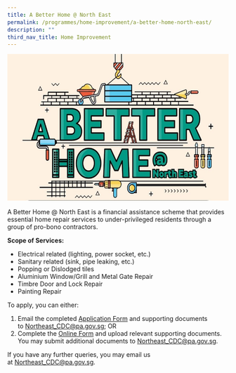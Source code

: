 ```yaml
---
title: A Better Home @ North East
permalink: /programmes/home-improvement/a-better-home-north-east/
description: ""
third_nav_title: Home Improvement
---
```

![](/images/Programmes/Home%20Improvement/A%20Better%20Home%20@%20North%20East.jpg)

A Better Home @ North East is a financial assistance scheme that provides essential home repair services to under-privileged residents through a group of pro-bono contractors.

**Scope of Services:**
* Electrical related (lighting, power socket, etc.)
* Sanitary related (sink, pipe leaking, etc.)
* Popping or Dislodged tiles
* Aluminium Window/Grill and Metal Gate Repair
* Timbre Door and Lock Repair
* Painting Repair

To apply, you can either:

1.  Email the completed [Application Form](https://pa-cdcne-staging.netlify.app/files/North%20East%20CDC%20-%20Assistance%20Schemes%20Application%20Form%20(as%20of%2014%20Feb%202022).pdf) and supporting documents to [Northeast\_CDC@pa.gov.sg](mailto:Northeast_CDC@pa.gov.sg); OR
2.  Complete the [Online Form](https://form.gov.sg/#!/5e994b5f5dad670011b1d2ed) and upload relevant supporting documents. You may submit additional documents to [Northeast\_CDC@pa.gov.sg](mailto:Northeast_CDC@pa.gov.sg).

If you have any further queries, you may email us at [Northeast\_CDC@pa.gov.sg](mailto:Northeast_CDC@pa.gov.sg).